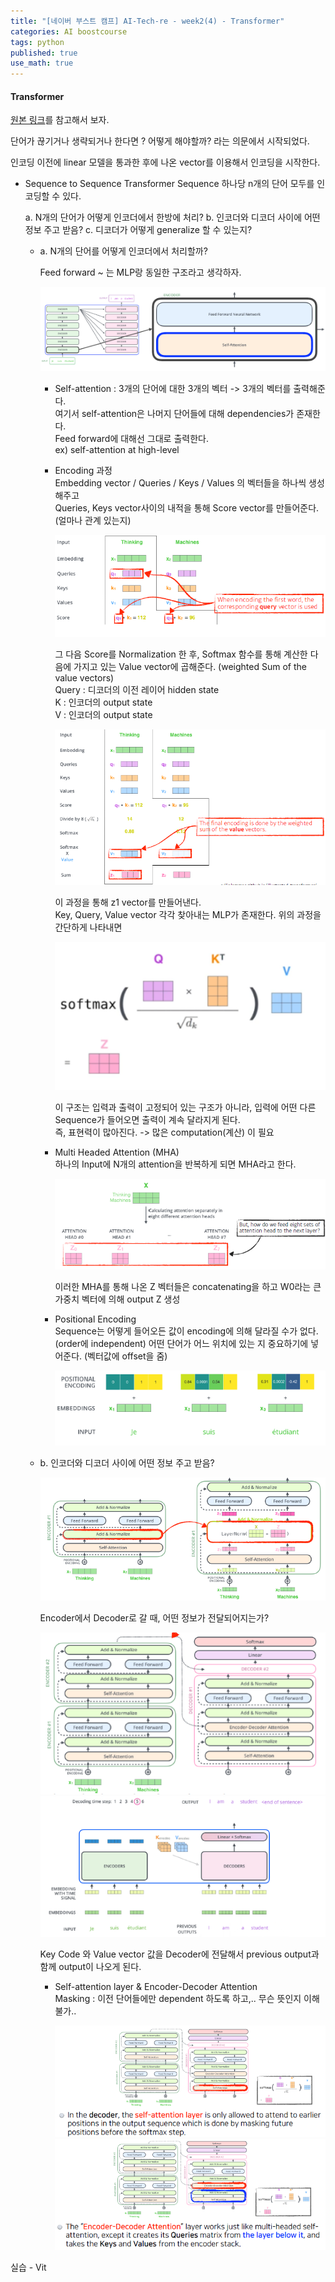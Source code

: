```yaml
---
title: "[네이버 부스트 캠프] AI-Tech-re - week2(4) - Transformer"
categories: AI boostcourse
tags: python
published: true
use_math: true
---
```


#### Transformer

[원본 링크](https://nlpinkorean.github.io/illustrated-transformer/)를 참고해서 보자.

단어가 끊기거나 생략되거나 한다면 ? 어떻게 해야할까? 라는 의문에서 시작되었다.  

인코딩 이전에 linear 모델을 통과한 후에 나온 vector를 이용해서 인코딩을 시작한다.  

- Sequence to Sequence Transformer
  Sequence 하나당 n개의 단어 모두를 인코딩할 수 있다.  

    a. N개의 단어가 어떻게 인코더에서 한방에 처리?
    b. 인코더와 디코더 사이에 어떤 정보 주고 받음?
    c. 디코더가 어떻게 generalize 할 수 있는지?

  - a. N개의 단어를 어떻게 인코더에서 처리할까?

    Feed forward ~ 는 MLP랑 동일한 구조라고 생각하자.

    ![s1](/assets/images/AI-Images/img49.png)

    - Self-attention : 3개의 단어에 대한 3개의 벡터 -> 3개의 벡터를 출력해준다.  
      여기서 self-attention은 나머지 단어들에 대해 dependencies가 존재한다.  
      Feed forward에 대해선 그대로 출력한다.  
      ex) self-attention at high-level  

    - Encoding 과정  
      Embedding vector / Queries / Keys / Values 의 벡터들을 하나씩 생성해주고  
      Queries, Keys vector사이의 내적을 통해 Score vector를 만들어준다. (얼마나 관계 있는지)  

      ![s2](/assets/images/AI-Images/img50.png)

      그 다음 Score를 Normalization 한 후, Softmax 함수를 통해 계산한 다음에 가지고 있는 Value vector에 곱해준다. (weighted Sum of the value vectors)  
      Query : 디코더의 이전 레이어 hidden state  
      K : 인코더의 output state  
      V : 인코더의 output state  

      ![s3](/assets/images/AI-Images/img51.png)

      이 과정을 통해 z1 vector를 만들어낸다.  
      Key, Query, Value vector 각각 찾아내는 MLP가 존재한다. 위의 과정을 간단하게 나타내면  

      ![s4](/assets/images/AI-Images/img52.png)

      이 구조는 입력과 출력이 고정되어 있는 구조가 아니라, 입력에 어떤 다른 Sequence가 들어오면 출력이 계속 달라지게 된다.  
      즉, 표현력이 많아진다. -> 많은 computation(계산) 이 필요  

    - Multi Headed Attention (MHA)  
      하나의 Input에 N개의 attention을 반복하게 되면 MHA라고 한다.

      ![s5](/assets/images/AI-Images/img53.png)

      이러한 MHA를 통해 나온 Z 벡터들은 concatenating을 하고 W0라는 큰 가중치 벡터에 의해 output Z 생성

    - Positional Encoding  
      Sequence는 어떻게 들어오든 값이 encoding에 의해 달라질 수가 없다. (order에 independent)
      어떤 단어가 어느 위치에 있는 지 중요하기에 넣어준다. (벡터값에 offset을 줌)

      ![s6](/assets/images/AI-Images/img54.png)

  - b. 인코더와 디코더 사이에 어떤 정보 주고 받음?

      ![s7](/assets/images/AI-Images/img55.png)

      Encoder에서 Decoder로 갈 때, 어떤 정보가 전달되어지는가?

      ![s8](/assets/images/AI-Images/img56.png)
      ![s9](/assets/images/AI-Images/img57.png)

      Key Code 와 Value vector 값을 Decoder에 전달해서 previous output과 함께 output이 나오게 된다.

    - Self-attention layer & Encoder-Decoder Attention  
      Masking :  이전 단어들에만 dependent 하도록 하고,.. 무슨 뜻인지 이해 불가..  

      ![s10](/assets/images/AI-Images/img58.png)
      ![s11](/assets/images/AI-Images/img59.png)

실습 - Vit